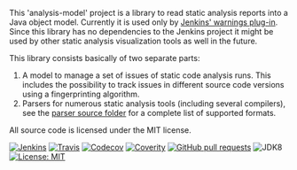 This 'analysis-model' project is a library to read static analysis reports into a Java object model. 
Currently it is used only by [Jenkins' warnings plug-in](https://wiki.jenkins.io/display/JENKINS/Warnings+Plugin). 
Since this library has no dependencies to the Jenkins project it might be used by other static analysis visualization 
tools as well in the future.

This library consists basically of two separate parts:
1. A model to manage a set of issues of static code analysis runs. This includes the possibility to track issues in
 different source code versions using a fingerprinting algorithm. 
2. Parsers for numerous static analysis tools (including several compilers), see the 
 [parser source folder](src/main/java/edu/hm/hafner/analysis/parser) for a complete list of supported formats.

All source code is licensed under the MIT license. 

[![Jenkins](https://ci.jenkins.io/job/Plugins/job/analysis-model/job/master/badge/icon)](https://ci.jenkins.io/job/Plugins/job/analysis-model/job/master/)
[![Travis](https://img.shields.io/travis/jenkinsci/analysis-model.svg)](https://travis-ci.org/jenkinsci/analysis-model)
[![Codecov](https://img.shields.io/codecov/c/github/jenkinsci/analysis-model.svg)](https://codecov.io/gh/jenkinsci/analysis-model)
[![Coverity](https://img.shields.io/coverity/scan/14205.svg)](https://scan.coverity.com/projects/jenkinsci-analysis-model)
[![GitHub pull requests](https://img.shields.io/github/issues-pr/jenkinsci/analysis-model.svg)](https://github.com/jenkinsci/analysis-model/pulls)
![JDK8](https://img.shields.io/badge/jdk-8-yellow.svg)
[![License: MIT](https://img.shields.io/badge/license-MIT-yellow.svg)](https://opensource.org/licenses/MIT)
